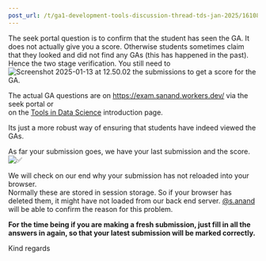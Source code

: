 ```yaml
---
post_url: /t/ga1-development-tools-discussion-thread-tds-jan-2025/161083/28
---
```

The seek portal question is to confirm that the student has seen the GA. It does not actually give you a score. Otherwise students sometimes claim that they looked and did not find any GAs (this has happened in the past). Hence the two stage verification. You still need to ![Screenshot 2025-01-13 at 12.50.02](https://europe1.discourse-cdn.com/flex013/uploads/iitm/original/3X/d/6/d67654c30e9fe72ff5970775fa393eaec8204779.png) the submissions to get a score for the GA.

The actual GA questions are on <https://exam.sanand.workers.dev/> via the seek portal or  
on the [Tools in Data Science](https://tds.s-anand.net/#/) introduction page.

Its just a more robust way of ensuring that students have indeed viewed the GAs.

As far your submission goes, we have your last submission and the score. ![:white_check_mark:](https://emoji.discourse-cdn.com/google/white_check_mark.png?v=12 ":white_check_mark:")

We will check on our end why your submission has not reloaded into your browser.  
Normally these are stored in session storage. So if your browser has deleted them, it might have not loaded from our back end server. [@s.anand](/u/s.anand) will be able to confirm the reason for this problem.

**For the time being if you are making a fresh submission, just fill in all the answers in again, so that your latest submission will be marked correctly.**

Kind regards